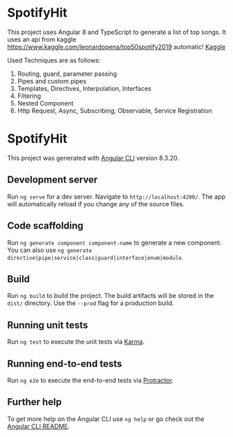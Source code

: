 # SpotifyHit
This project uses Angular 8 and TypeScript to generate a list of top songs.
It uses an api from kaggle https://www.kaggle.com/leonardopena/top50spotify2019 automatic! [Kaggle](https://www.kaggle.com/leonardopena/top50spotify2019)

Used Techniques are as follows:
1. Routing, guard, parameter passing
2. Pipes and custom pipes
3. Templates, Directives, Interpolation, Interfaces
4. Filtering
5. Nested Component
6. Http Request, Async, Subscribing, Observable, Service Registration

# SpotifyHit

This project was generated with [Angular CLI](https://github.com/angular/angular-cli) version 8.3.20.

## Development server

Run `ng serve` for a dev server. Navigate to `http://localhost:4200/`. The app will automatically reload if you change any of the source files.

## Code scaffolding

Run `ng generate component component-name` to generate a new component. You can also use `ng generate directive|pipe|service|class|guard|interface|enum|module`.

## Build

Run `ng build` to build the project. The build artifacts will be stored in the `dist/` directory. Use the `--prod` flag for a production build.

## Running unit tests

Run `ng test` to execute the unit tests via [Karma](https://karma-runner.github.io).

## Running end-to-end tests

Run `ng e2e` to execute the end-to-end tests via [Protractor](http://www.protractortest.org/).

## Further help

To get more help on the Angular CLI use `ng help` or go check out the [Angular CLI README](https://github.com/angular/angular-cli/blob/master/README.md).
